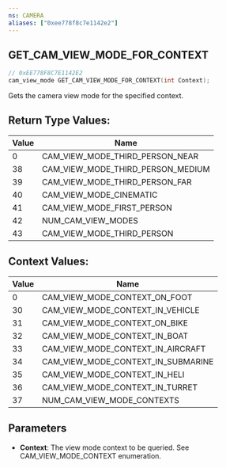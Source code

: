 ```yaml
---
ns: CAMERA
aliases: ["0xee778f8c7e1142e2"]
---
```

## GET_CAM_VIEW_MODE_FOR_CONTEXT

```c
// 0xEE778F8C7E1142E2
cam_view_mode GET_CAM_VIEW_MODE_FOR_CONTEXT(int Context);
```

Gets the camera view mode for the specified context.

## Return Type Values:
| Value | Name |
| --- | --- |
| 0 | CAM_VIEW_MODE_THIRD_PERSON_NEAR |
| 38 | CAM_VIEW_MODE_THIRD_PERSON_MEDIUM |
| 39 | CAM_VIEW_MODE_THIRD_PERSON_FAR |
| 40 | CAM_VIEW_MODE_CINEMATIC |
| 41 | CAM_VIEW_MODE_FIRST_PERSON |
| 42 | NUM_CAM_VIEW_MODES |
| 43 | CAM_VIEW_MODE_THIRD_PERSON |


## Context Values:
| Value | Name |
| --- | --- |
| 0 | CAM_VIEW_MODE_CONTEXT_ON_FOOT |
| 30 | CAM_VIEW_MODE_CONTEXT_IN_VEHICLE |
| 31 | CAM_VIEW_MODE_CONTEXT_ON_BIKE |
| 32 | CAM_VIEW_MODE_CONTEXT_IN_BOAT |
| 33 | CAM_VIEW_MODE_CONTEXT_IN_AIRCRAFT |
| 34 | CAM_VIEW_MODE_CONTEXT_IN_SUBMARINE |
| 35 | CAM_VIEW_MODE_CONTEXT_IN_HELI |
| 36 | CAM_VIEW_MODE_CONTEXT_IN_TURRET |
| 37 | NUM_CAM_VIEW_MODE_CONTEXTS |


## Parameters
* **Context**: The view mode context to be queried. See CAM_VIEW_MODE_CONTEXT enumeration.
